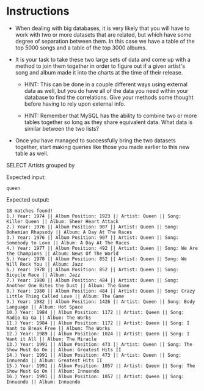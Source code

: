 # **Instructions**

* When dealing with big databases, it is very likely that you will have to work with two or more datasets that are related, but which have some degree of separation between them. In this case we have a table of the top 5000 songs and a table of the top 3000 albums.

* It is your task to take these two large sets of data and come up with a method to join them together in order to figure out if a given artist's song and album made it into the charts at the time of their release.

  * HINT: This can be done in a couple different ways using external data as well, but you do have all of the data you need within your database to find the correlations. Give your methods some thought before having to rely upon external info.

  * HINT: Remember that MySQL has the ability to combine two or more tables together so long as they share equivalent data. What data is similar between the two lists?

* Once you have managed to successfully bring the two datasets together, start making queries like those you made earlier to this new table as well.

SELECT Artists grouped by 

Expected input:
```
queen
```

Expected output:
```
18 matches found!
1.) Year: 1974 || Album Position: 1923 || Artist: Queen || Song: Killer Queen || Album: Sheer Heart Attack
2.) Year: 1976 || Album Position: 907 || Artist: Queen || Song: Bohemian Rhapsody || Album: A Day At The Races
3.) Year: 1976 || Album Position: 907 || Artist: Queen || Song: Somebody to Love || Album: A Day At The Races
4.) Year: 1977 || Album Position: 492 || Artist: Queen || Song: We Are the Champions || Album: News Of The World
5.) Year: 1978 || Album Position: 852 || Artist: Queen || Song: We Will Rock You || Album: Jazz
6.) Year: 1978 || Album Position: 852 || Artist: Queen || Song: Bicycle Race || Album: Jazz
7.) Year: 1980 || Album Position: 484 || Artist: Queen || Song: Another One Bites the Dust || Album: The Game
8.) Year: 1980 || Album Position: 484 || Artist: Queen || Song: Crazy Little Thing Called Love || Album: The Game
9.) Year: 1982 || Album Position: 1426 || Artist: Queen || Song: Body Language || Album: Hot Space
10.) Year: 1984 || Album Position: 1172 || Artist: Queen || Song: Radio Ga Ga || Album: The Works
11.) Year: 1984 || Album Position: 1172 || Artist: Queen || Song: I Want to Break Free || Album: The Works
12.) Year: 1989 || Album Position: 1024 || Artist: Queen || Song: I Want it All || Album: The Miracle
13.) Year: 1991 || Album Position: 473 || Artist: Queen || Song: The Show Must Go On || Album: Greatest Hits II
14.) Year: 1991 || Album Position: 473 || Artist: Queen || Song: Innuendo || Album: Greatest Hits II
15.) Year: 1991 || Album Position: 1057 || Artist: Queen || Song: The Show Must Go On || Album: Innuendo
16.) Year: 1991 || Album Position: 1057 || Artist: Queen || Song: Innuendo || Album: Innuendo
```
